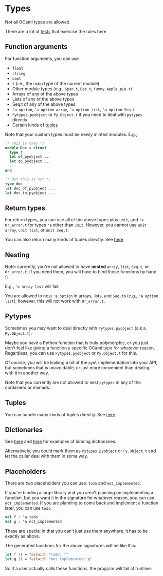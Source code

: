 # Types

Not all OCaml types are allowed.

There are a lot of [tests](https://github.com/mooreryan/pyml_bindgen/tree/main/test) that exercise the rules here.

## Function arguments

For function arguments, you can use

- `float`
- `string`
- `bool`
- `t` (i.e., the main type of the current module)
- Other module types (e.g., `Span.t`, `Doc.t`, `Yummy.Apple_pie.t`)
- Arrays of any of the above types
- Lists of any of the above types
- Seq.t of any of the above types
- `'a option`, `'a option array`, `'a option list`, `'a option Seq.t`
- `Pytypes.pyobject` or `Py.Object.t` if you need to deal with `pytypes` directly
- Certain kinds of [tuples](tuples.md)

Note that your custom types must be newly minted modules. E.g.,

```ocaml
(* This is okay *)
module Doc = struct
  type t
  let of_pyobject ...
  let to_pyobject ...
  ...
end

(* But this is not *)
type doc
let doc_of_pyobject ...
let doc_to_pyobject ...
```

## Return types

For return types, you can use all of the above types plus `unit`, and `'a Or_error.t` for types `'a` other than `unit`. However, you cannot use `unit array`, `unit list`, or `unit Seq.t`. 

You can also return many kinds of tuples directly. See [here](tuples.md).

## Nesting

Note: currently, you're not allowed to have **nested** `array`, `list`, `Seq.t`, or `Or_error.t`. If you need them, you will have to bind those functions by hand :)

E.g., `'a array list` will fail.

You are allowed to nest `'a option` in arrays, lists, and `Seq.t`s (e.g., `'a option list`); however, this will not work with `Or_error.t`.

## Pytypes

Sometimes you may want to deal directly with `Pytypes.pyobject` (a.k.a. `Py.Object.t`). 

Maybe you have a Python function that is truly polymorphic, or you just don't feel like giving a function a specific OCaml type for whatever reason. Regardless, you can use `Pytypes.pyobject` or `Py.Object.t` for this. 

Of course, you will be leaking a bit of the `pyml` implementation into your API, but sometimes that is unavoidable, or just more convenient than dealing with it in another way.

Note that you currently are not allowed to nest `pytypes` in any of the containers or monads.

## Tuples

You can handle many kinds of tuples directly. See [here](tuples.md).

## Dictionaries

See [here](dictionaries.md) and [here](dictionaries-2.md) for examples of binding dictionaries.

Alternatively, you could mark them as `Pytypes.pyobject` or `Py.Object.t` and let the caller deal with them in some way.

## Placeholders

There are two placeholders you can use: `todo` and `not_implemented`.

If you're binding a large library and you aren't planning on implementing a function, but you want it in the signature for whatever reason, you can use `not_implemented`. If you are planning to come back and implement a function later, you can use `todo`.

```ocaml
val f : 'a todo
val g : 'a not_implemented
```

These are special in that you can't just use them anywhere, it has to be exactly as above.

The generated functions for the above signatures will be like this:

```ocaml
let f () = failwith "todo: f"
let g () = failwith "not implemented: g"
```

So if a user actually calls these functions, the program will fail at runtime.
